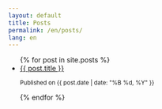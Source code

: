 ```yaml
---
layout: default
title: Posts
permalink: /en/posts/
lang: en
---
```


<ul>
{% for post in site.posts %}
    <li>
        <a href="{{ post.url | relative_url }}">{{ post.title }}</a>
        <p><small>Published on {{ post.date | date: "%B %d, %Y" }}</small></p>
    </li>
{% endfor %}
</ul>

